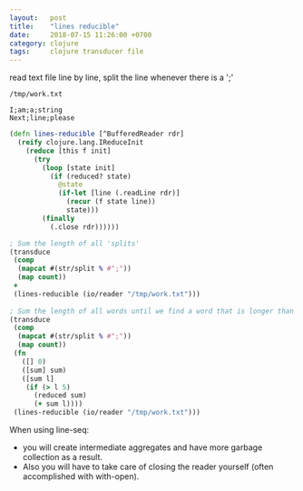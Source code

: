 ```yaml
---
layout:   post
title:    "lines reducible"
date:     2018-07-15 11:26:00 +0700
category: clojure
tags:     clojure transducer file
---
```


read text file line by line, split the line whenever there is a ';'

`/tmp/work.txt`
```
I;am;a;string
Next;line;please
```

```clj
(defn lines-reducible [^BufferedReader rdr]
  (reify clojure.lang.IReduceInit
    (reduce [this f init]
      (try
        (loop [state init]
          (if (reduced? state)
            @state
            (if-let [line (.readLine rdr)]
              (recur (f state line))
              state)))
        (finally
          (.close rdr))))))

; Sum the length of all 'splits'
(transduce
 (comp
  (mapcat #(str/split % #";"))
  (map count))
 +
 (lines-reducible (io/reader "/tmp/work.txt"))) 
 
; Sum the length of all words until we find a word that is longer than 5
(transduce
 (comp
  (mapcat #(str/split % #";"))
  (map count))
 (fn
   ([] 0)
   ([sum] sum)
   ([sum l]
    (if (> l 5)
      (reduced sum)
      (+ sum l))))
 (lines-reducible (io/reader "/tmp/work.txt")))
```

When using line-seq:
- you will create intermediate aggregates and have more garbage collection as a result.
- Also you will have to take care of closing the reader yourself (often accomplished with with-open).
